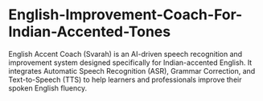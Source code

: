 # English-Improvement-Coach-For-Indian-Accented-Tones
English Accent Coach (Svarah) is an AI-driven speech recognition and improvement system designed specifically for Indian-accented English. It integrates Automatic Speech Recognition (ASR), Grammar Correction, and Text-to-Speech (TTS) to help learners and professionals improve their spoken English fluency.
